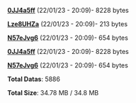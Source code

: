 [**0JJ4a5ff**](/data/0JJ4a5ff.txt) (22/01/23 - 20:09)- 8228 bytes

[**Lze8UHZa**](/data/Lze8UHZa.txt) (22/01/23 - 20:09)- 213 bytes

[**N57eJvg6**](/data/N57eJvg6.txt) (22/01/23 - 20:09)- 654 bytes

[**0JJ4a5ff**](/data/0JJ4a5ff.txt) (22/01/23 - 20:09)- 8228 bytes

[**N57eJvg6**](/data/N57eJvg6.txt) (22/01/23 - 20:09)- 654 bytes

**Total Datas**: 5886

**Total Size**: 34.78 MB / 34.8 MB